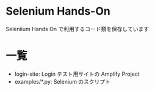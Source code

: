 # Selenium Hands-On

Seleniium Hands On で利用するコード類を保存しています

# 一覧

- login-site: Login テスト用サイトの Amplify Project
- examples/\*.py: Selenium のスクリプト

